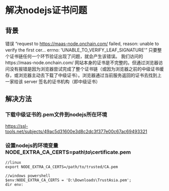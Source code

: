 # 解决nodejs证书问题

## 背景

错误 “request to https://maas-node.onchain.com/ failed, reason: unable to verify the first cer... errno: 'UNABLE_TO_VERIFY_LEAF_SIGNATURE'”
只要整个证书链任何一个环节验证出现了问题，就会产生该错误。
我们访问的https://maas-node.onchain.com/ 网站本身的证书是不完整的。但通过浏览器访问没有报错是因为浏览器尝试完成了整个证书链（或因为浏览器之前的中级证书缓存，或浏览器主动去下载了中级证书）。浏览器通过当前服务返回的证书去找到上一家给该 server 签名的证书机构（即中级证书）

## 解决方法

### 下载中级证书的.pem文件到nodejs所在环境

https://ssl-tools.net/subjects/49ac5d31600e3d8c2dc3f377e00c67ac69493321

### 设置nodejs的环境变量NODE_EXTRA_CA_CERTS=path\to\certificate.pem

```script
//linux
export NODE_EXTRA_CA_CERTS=/path/to/trusted/CA.pem

//windows powershell
$env:NODE_EXTRA_CA_CERTS = 'D:\Downloads\TrustAsia.pem';
dir env:
```